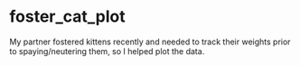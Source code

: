 # foster_cat_plot
My partner fostered kittens recently and needed to track their weights prior to spaying/neutering them, 
so I helped plot the data.

